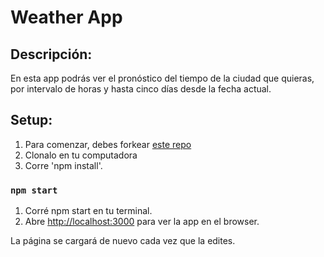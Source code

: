 # Weather App

## Descripción:
En esta app podrás ver el pronóstico del tiempo de la ciudad que quieras, por intervalo de horas y hasta cinco días desde la fecha actual.

## Setup:

1. Para comenzar, debes forkear [este repo](https://github.com/orianachv/weather-app)
2. Clonalo en tu computadora
3. Corre 'npm install'.

### `npm start`

1. Corré npm start en tu terminal.
2. Abre [http://localhost:3000](http://localhost:3000) para ver la app en el browser.

La página se cargará de nuevo cada vez que la edites.<br>
